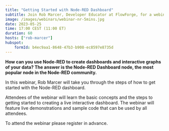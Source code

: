 ```yaml
---
title: "Getting Started with Node-RED Dashboard"
subtitle: Join Rob Marcer, Developer Educator at FlowForge, for a webinar on how to use the Node-RED Dashboard nodes
image: /images/webinars/webinar-nr-5mins.jpg
date: 2023-05-25
time: 17:00 CEST (11:00 ET) 
duration: 60
hosts: ["rob-marcer"]
hubspot:
    formId: b4ec9aa1-8648-47b3-b908-ec8597e8735d
---
```


**How can you use Node-RED to create dashboards and interactive graphs of your data? The answer is the Node-RED Dashboard node, the most popular node in the Node-RED community.**

<!--more-->

In this webinar, Rob Marcer will take you through the steps of how to get started with the Node-RED dashboard.

Attendees of the webinar will learn the basic concepts and the steps to getting started to creating a live interactive dashboard. The webinar will feature live demonstrations and sample code that can be used by all attendees.

To attend the webinar please register in advance.
